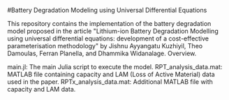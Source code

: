 #Battery Degradation Modeling using Universal Differential Equations

This repository contains the implementation of the battery degradation model proposed in the article "Lithium-ion Battery Degradation Modelling using universal differential equations: development of a cost-effective parameterisation methodology" by Jishnu Ayyangatu Kuzhiyil, Theo Damoulas, Ferran Planella, and Dhammika Widanalage.
Overview. 

main.jl: The main Julia script to execute the model.
RPT_analysis_data.mat: MATLAB file containing capacity and LAM (Loss of Active Material) data used in the paper.
RPTx_analysis_data.mat: Additional MATLAB file with capacity and LAM data.

